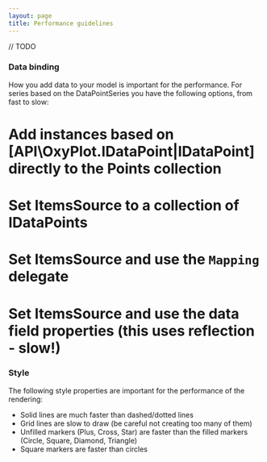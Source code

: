 ```yaml
---
layout: page
title: Performance guidelines
---
```


// TODO

### Data binding

How you add data to your model is important for the performance. For series based on the DataPointSeries you have the following options, from fast to slow:

# Add instances based on [API\OxyPlot.IDataPoint|IDataPoint] directly to the Points collection
# Set ItemsSource to a collection of IDataPoints
# Set ItemsSource and use the `Mapping` delegate
# Set ItemsSource and use the data field properties (this uses reflection - slow!)

### Style

The following style properties are important for the performance of the rendering:

- Solid lines are much faster than dashed/dotted lines
- Grid lines are slow to draw (be careful not creating too many of them)
- Unfilled markers (Plus, Cross, Star) are faster than the filled markers (Circle, Square, Diamond, Triangle)
- Square markers are faster than circles